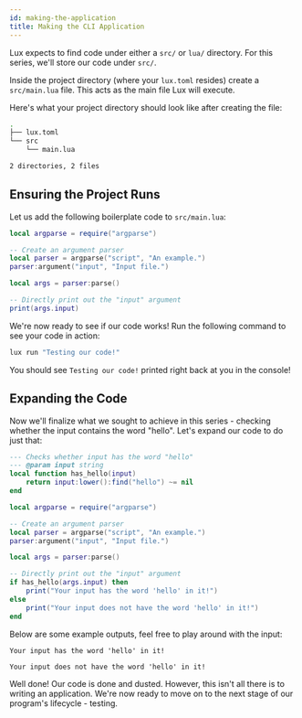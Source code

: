 ```yaml
---
id: making-the-application
title: Making the CLI Application
---
```


Lux expects to find code under either a `src/` or `lua/` directory.
For this series, we'll store our code under `src/`.

Inside the project directory (where your `lux.toml` resides) create a `src/main.lua` file.
This acts as the main file Lux will execute.

Here's what your project directory should look like after creating the file:
```sh title="tree ."
.
├── lux.toml
└── src
    └── main.lua

2 directories, 2 files
```

## Ensuring the Project Runs

Let us add the following boilerplate code to `src/main.lua`:

```lua title="src/main.lua"
local argparse = require("argparse")

-- Create an argument parser
local parser = argparse("script", "An example.")
parser:argument("input", "Input file.")

local args = parser:parse()

-- Directly print out the "input" argument
print(args.input)
```

We're now ready to see if our code works! Run the following command to see your code in action:

```sh
lux run "Testing our code!"
```

You should see `Testing our code!` printed right back at you in the console!

## Expanding the Code

Now we'll finalize what we sought to achieve in this series - checking whether the input contains the word "hello".
Let's expand our code to do just that:

```lua title="src/main.lua"
--- Checks whether input has the word "hello"
--- @param input string
local function has_hello(input)
    return input:lower():find("hello") ~= nil
end

local argparse = require("argparse")

-- Create an argument parser
local parser = argparse("script", "An example.")
parser:argument("input", "Input file.")

local args = parser:parse()

-- Directly print out the "input" argument
if has_hello(args.input) then
    print("Your input has the word 'hello' in it!")
else
    print("Your input does not have the word 'hello' in it!")
end
```

Below are some example outputs, feel free to play around with the input:

```none title='lx run "Hello, world!"'
Your input has the word 'hello' in it!
```

```none title='lx run "Hi, world!"'
Your input does not have the word 'hello' in it!
```

Well done! Our code is done and dusted. However, this isn't all there is to writing an application.
We're now ready to move on to the next stage of our program's lifecycle - testing.
